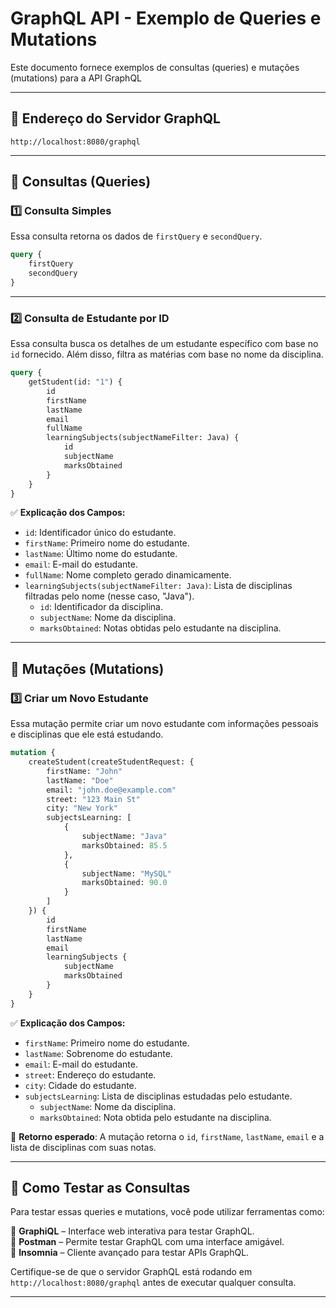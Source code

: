 # GraphQL API - Exemplo de Queries e Mutations

Este documento fornece exemplos de consultas (queries) e mutações (mutations) para a API GraphQL

---

## 📌 Endereço do Servidor GraphQL

```
http://localhost:8080/graphql
```

---

## 📌 Consultas (Queries)

### 1️⃣ Consulta Simples

Essa consulta retorna os dados de `firstQuery` e `secondQuery`.

```graphql
query {
    firstQuery
    secondQuery
}
```

---

### 2️⃣ Consulta de Estudante por ID

Essa consulta busca os detalhes de um estudante específico com base no `id` fornecido. Além disso, filtra as matérias com base no nome da disciplina.

```graphql
query {
    getStudent(id: "1") {
        id
        firstName
        lastName
        email
        fullName
        learningSubjects(subjectNameFilter: Java) {
            id
            subjectName
            marksObtained
        }
    }
}
```

✅ **Explicação dos Campos:**
- `id`: Identificador único do estudante.
- `firstName`: Primeiro nome do estudante.
- `lastName`: Último nome do estudante.
- `email`: E-mail do estudante.
- `fullName`: Nome completo gerado dinamicamente.
- `learningSubjects(subjectNameFilter: Java)`: Lista de disciplinas filtradas pelo nome (nesse caso, "Java").
    - `id`: Identificador da disciplina.
    - `subjectName`: Nome da disciplina.
    - `marksObtained`: Notas obtidas pelo estudante na disciplina.

---

## 📌 Mutações (Mutations)

### 3️⃣ Criar um Novo Estudante

Essa mutação permite criar um novo estudante com informações pessoais e disciplinas que ele está estudando.

```graphql
mutation {
    createStudent(createStudentRequest: {
        firstName: "John"
        lastName: "Doe"
        email: "john.doe@example.com"
        street: "123 Main St"
        city: "New York"
        subjectsLearning: [
            {
                subjectName: "Java"
                marksObtained: 85.5
            },
            {
                subjectName: "MySQL"
                marksObtained: 90.0
            }
        ]
    }) {
        id
        firstName
        lastName
        email
        learningSubjects {
            subjectName
            marksObtained
        }
    }
}
```

✅ **Explicação dos Campos:**
- `firstName`: Primeiro nome do estudante.
- `lastName`: Sobrenome do estudante.
- `email`: E-mail do estudante.
- `street`: Endereço do estudante.
- `city`: Cidade do estudante.
- `subjectsLearning`: Lista de disciplinas estudadas pelo estudante.
    - `subjectName`: Nome da disciplina.
    - `marksObtained`: Nota obtida pelo estudante na disciplina.

🔹 **Retorno esperado**:
A mutação retorna o `id`, `firstName`, `lastName`, `email` e a lista de disciplinas com suas notas.

---

## 📌 Como Testar as Consultas

Para testar essas queries e mutations, você pode utilizar ferramentas como:

🔹 **GraphiQL** – Interface web interativa para testar GraphQL.  
🔹 **Postman** – Permite testar GraphQL com uma interface amigável.  
🔹 **Insomnia** – Cliente avançado para testar APIs GraphQL.

Certifique-se de que o servidor GraphQL está rodando em `http://localhost:8080/graphql` antes de executar qualquer consulta.

---
